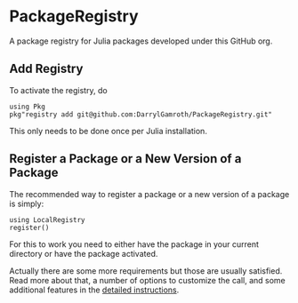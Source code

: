 # PackageRegistry
A package registry for Julia packages developed under this GitHub org.

## Add Registry

To activate the registry, do
```
using Pkg
pkg"registry add git@github.com:DarrylGamroth/PackageRegistry.git"
```
This only needs to be done once per Julia installation.

## Register a Package or a New Version of a Package

The recommended way to register a package or a new version of a
package is simply:

```
using LocalRegistry
register()
```

For this to work you need to either have the package in your current
directory or have the package activated.

Actually there are some more requirements but those are usually
satisfied. Read more about that, a number of options to customize the
call, and some additional features in the [detailed
instructions](https://github.com/GunnarFarneback/LocalRegistry.jl/blob/master/docs/register.md).
